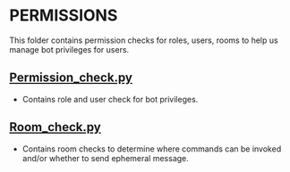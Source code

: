 # PERMISSIONS

This folder contains permission checks for roles, users, rooms to help us manage bot privileges for users.

## [Permission_check.py](permission_check.py)

- Contains role and user check for bot privileges.

## [Room_check.py](room_check.py)

- Contains room checks to determine where commands can be invoked and/or whether to send ephemeral message.
